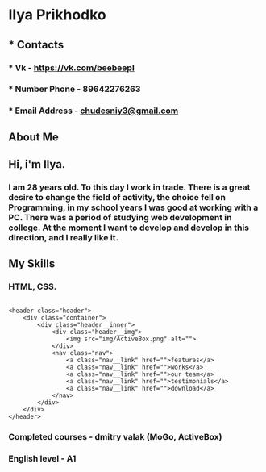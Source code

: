 # **Ilya Prikhodko**
## * **Contacts**
###     * Vk - https://vk.com/beebeepl
###     * Number Phone - 89642276263
###     * Email Address - chudesniy3@gmail.com
## About Me
## Hi, i'm Ilya. 
### I am 28 years old. To this day I work in trade. There is a great desire to change the field of activity, the choice fell on __Programming__, in my school years I was good at working with a PC. There was a period of studying web development in college. At the moment I want to develop and develop in this direction, and I really like it.
## My Skills
### HTML, CSS.


```

<header class="header">
    <div class="container">
        <div class="header__inner">
            <div class="header__img">
                <img src="img/ActiveBox.png" alt="">
            </div>
            <nav class="nav">
                <a class="nav__link" href="">features</a>
                <a class="nav__link" href="">works</a>
                <a class="nav__link" href="">our team</a>
                <a class="nav__link" href="">testimonials</a>
                <a class="nav__link" href="">download</a>
            </nav>
        </div>
    </div>
</header>

```

### Completed courses - dmitry valak (MoGo, ActiveBox)
### English level - A1